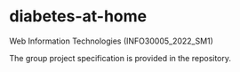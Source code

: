 # diabetes-at-home

Web Information Technologies (INFO30005_2022_SM1)

The group project specification is provided in the repository.
